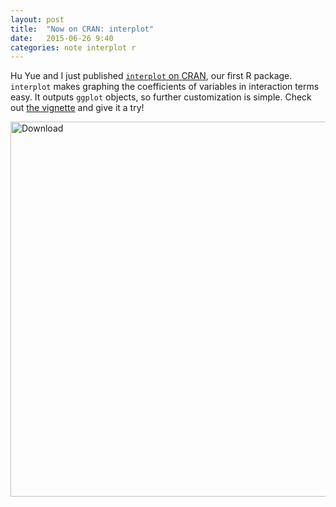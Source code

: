 ```yaml
---
layout: post
title:  "Now on CRAN: interplot"
date:   2015-06-26 9:40
categories: note interplot r
---
```


Hu Yue and I just published [`interplot` on CRAN](https://cran.r-project.org/web/packages/interplot), our first R package.  `interplot` makes graphing the coefficients of variables in interaction terms easy.  It outputs `ggplot` objects, so further customization is simple.  Check out [the vignette](https://cran.r-project.org/web/packages/interplot/vignettes/interplot-vignette.html) and give it a try!

<img class="imageStyle" alt="Download" src="http://fsolt.org/blog/interplot1.png" width="600"/>